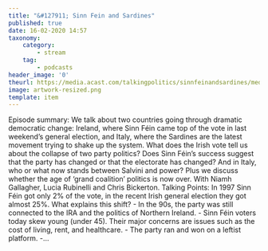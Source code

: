 ```yaml
---
title: "&#127911; Sinn Fein and Sardines"
published: true
date: 16-02-2020 14:57
taxonomy:
    category:
        - stream
    tag:
        - podcasts
header_image: '0'
theurl: https://media.acast.com/talkingpolitics/sinnfeinandsardines/media.mp3
image: artwork-resized.png
template: item
--- 
```

Episode summary: We talk about two countries going through dramatic democratic change: Ireland, where Sinn Féin came top of the vote in last weekend’s general election, and Italy, where the Sardines are the latest movement trying to shake up the system. What does the Irish vote tell us about the collapse of two party politics? Does Sinn Féin’s success suggest that the party has changed or that the electorate has changed? And in Italy, who or what now stands between Salvini and power? Plus we discuss whether the age of ‘grand coalition’ politics is now over. With Niamh Gallagher, Lucia Rubinelli and Chris Bickerton. Talking Points: In 1997 Sinn Féin got only 2% of the vote, in the recent Irish general election they got almost 25%. What explains this shift? - In the 90s, the party was still connected to the IRA and the politics of Northern Ireland. - Sinn Féin voters today skew young (under 45). Their major concerns are issues such as the cost of living, rent, and healthcare. - The party ran and won on a leftist platform. -…
